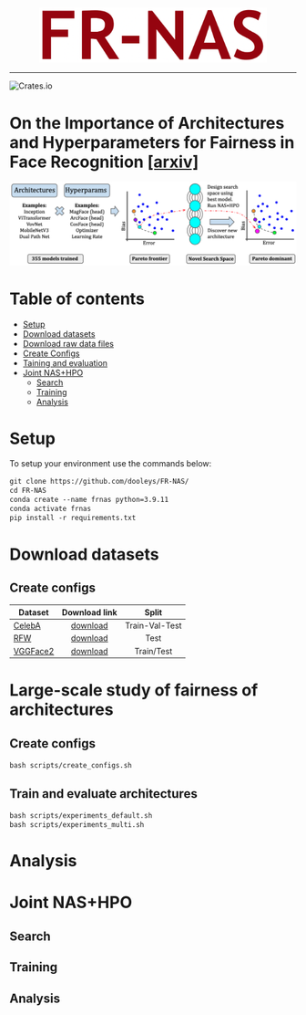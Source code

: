 <br/>
<p align="center"><img src="img/fr-nas-logo.png" width=400 /></p>

----
![Crates.io](https://img.shields.io/crates/l/Ap?color=orange)
# On the Importance of Architectures and Hyperparameters for Fairness in Face Recognition [[arxiv]](https://arxiv.org/)
<p align="center"><img src="img/fr-nas-overview.png" width=700/></p>

# Table of contents
- [Setup](#setup)
- [Download datasets](#download)
- [Download raw data files](#download_raw)
- [Create Configs](#create_configs)
- [Taining and evaluation](#train&eval)
- [Joint NAS+HPO](#jointnashpo)
    - [Search](#search)
    - [Training](#training)
    - [Analysis](#analysis2)
# Setup <a name="setup"></a>
To setup your environment use the commands below:
```
git clone https://github.com/dooleys/FR-NAS/
cd FR-NAS
conda create --name frnas python=3.9.11
conda activate frnas
pip install -r requirements.txt
```

# Download datasets <a name="download"></a>
## Create configs <a name="create_configs"></a>
| Dataset  |     Download link     | Split  | 
|----------|:-------------:|:-------------:|
| [CelebA](https://arxiv.org/pdf/1411.7766.pdf) | [download](https://drive.google.com/drive/folders/0B7EVK8r0v71pWEZsZE9oNnFzTm8?resourcekey=0-5BR16BdXnb8hVj6CNHKzLg) | Train-Val-Test |
| [RFW](https://arxiv.org/pdf/1812.00194.pdf) | [download](http://www.whdeng.cn/RFW/index.html)| Test |
| [VGGFace2](https://arxiv.org/pdf/1710.08092.pdf) | [download](https://drive.google.com/file/d/1jdZw6ZmB7JRK6RS6QP3YEr2sufJ5ibtO/view)  | Train/Test |
# Large-scale study of fairness of architectures <a name="archs"></a>
## Create configs <a name="create_configs"></a>


```
bash scripts/create_configs.sh
```


## Train and evaluate architectures <a name="train&eval"></a> 

 ```
bash scripts/experiments_default.sh
bash scripts/experiments_multi.sh
```

# Analysis <a name="analysis1"></a>
# Joint NAS+HPO <a name="jointnashpo"></a>
## Search <a name="search"></a>
## Training<a name="training"></a>
## Analysis <a name="analysis2"></a>
